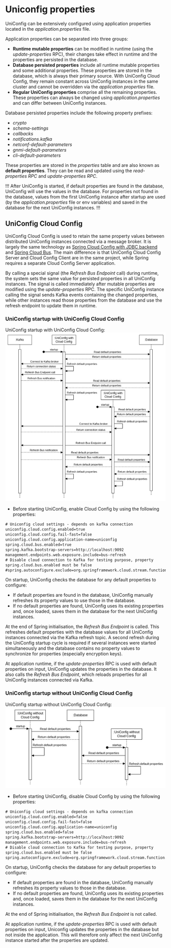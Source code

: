 # Uniconfig properties

UniConfig can be extensively configured using application properties located in the *application.properties* file.

Application properties can be separated into three groups:
- **Runtime mutable properties** can be modified in runtime (using the *update-properties* RPC), their changes take effect in runtime and the properties are persisted in the database.
- **Database persisted properties** include all runtime mutable properties and some additional properties. These properties are stored in the database, which is always their primary source. With UniConfig Cloud Config, they remain constant across UniConfig instances in the same cluster and cannot be overridden via the *application properties* file.
- **Regular UniConfig properties** comprise all the remaining properties. These properties can always be changed using *application.properties* and can differ between UniConfig instances.

Database persisted properties include the following property prefixes:
- *crypto*
- *schema-settings*
- *callbacks*
- *notifications.kafka*
- *netconf-default-parameters*
- *gnmi-default-parameters*
- *cli-default-parameters*

These properties are stored in the *properties* table and are also known as **default properties**. They can be read and updated using the *read-properties RPC* and *update-properties RPC*.

!!!
After UniConfig is started, if default properties are found in the database, UniConfig will use the values in the database. For properties not found in the database, values from the first UniConfig instance after startup are used (by the *application.properties* file or env variables) and saved in the database for the next UniConfig instances.
!!!

## UniConfig Cloud Config

UniConfig Cloud Config is used to retain the same property values between distributed UniConfig instances connected via a message broker. It is largely the same technology as [Spring Cloud Config with JDBC backend](https://docs.spring.io/spring-cloud-config/reference/4.1/server/environment-repository/jdbc-backend.html) and [Spring Cloud Bus](https://docs.spring.io/spring-cloud-bus/docs/current/reference/html/). The main difference is that UniConfig Cloud Config Server and Cloud Config Client are in the same project, while Spring requires a separate Cloud Config Server application.

By calling a special signal (the *Refresh Bus Endpoint* call) during runtime, the system sets the same value for persisted properties in all UniConfig instances. The signal is called immediately after mutable properties are modified using the *update-properties* RPC. The specific UniConfig instance calling the signal sends Kafka events containing the changed properties, while other instances read those properties from the database and use the refresh endpoint to update them in runtime.

### UniConfig startup with UniConfig Cloud Config

UniConfig startup with UniConfig Cloud Config:
![startup-with-ucc](startup-with-ucc.jpg)

* Before starting UniConfig, enable Cloud Config by using the following properties:

```
# Uniconfig cloud settings - depends on kafka connection
uniconfig.cloud.config.enabled=true
uniconfig.cloud.config.fail-fast=false
uniconfig.cloud.config.application-name=uniconfig
spring.cloud.bus.enabled=true
spring.kafka.bootstrap-servers=http://localhost:9092
management.endpoints.web.exposure.include=bus-refresh
# Disable cloud connection to Kafka for testing purpose, property spring.cloud.bus.enabled must be false
#spring.autoconfigure.exclude=org.springframework.cloud.stream.function.FunctionConfiguration
```

On startup, UniConfig checks the database for any default properties to configure:
- If default properties are found in the database, UniConfig manually refreshes its property values to use those in the database.
- If no default properties are found, UniConfig uses its existing properties and, once loaded, saves them in the database for the next UniConfig instances.

At the end of Spring initialisation, the *Refresh Bus Endpoint* is called. This refreshes default properties with the database values for all UniConfig instances connected via the Kafka refresh topic. A second refresh during the UniConfig startup cycle is required if several instances were started simultaneously and the database contains no property values to synchronize for properties (especially encryption keys).

At application runtime, if the *update-properties* RPC is used with default properties on input, UniConfig updates the properties in the database. It also calls the *Refresh Bus Endpoint*, which reloads properties for all UniConfig instances connected via Kafka.


### UniConfig startup without UniConfig Cloud Config

UniConfig startup without UniConfig Cloud Config:
![startup-without-ucc](startup-without-ucc.jpg)

* Before starting UniConfig, disable Cloud Config by using the following properties:

```
# Uniconfig cloud settings - depends on kafka connection
uniconfig.cloud.config.enabled=false
uniconfig.cloud.config.fail-fast=false
uniconfig.cloud.config.application-name=uniconfig
spring.cloud.bus.enabled=false
spring.kafka.bootstrap-servers=http://localhost:9092
management.endpoints.web.exposure.include=bus-refresh
# Disable cloud connection to Kafka for testing purpose, property spring.cloud.bus.enabled must be false
spring.autoconfigure.exclude=org.springframework.cloud.stream.function.FunctionConfiguration
```

On startup, UniConfig checks the database for any default properties to configure:
- If default properties are found in the database, UniConfig manually refreshes its property values to those in the database.
- If no default properties are found, UniConfig uses its existing properties and, once loaded, saves them in the database for the next UniConfig instances.

At the end of Spring initialisation, the *Refresh Bus Endpoint* is not called.

At application runtime, if the *update-properties* RPC is used with default properties on input, Uniconfig updates the properties in the database but not inside the application. This will therefore only affect the next UniConfig instance started after the properties are updated.
